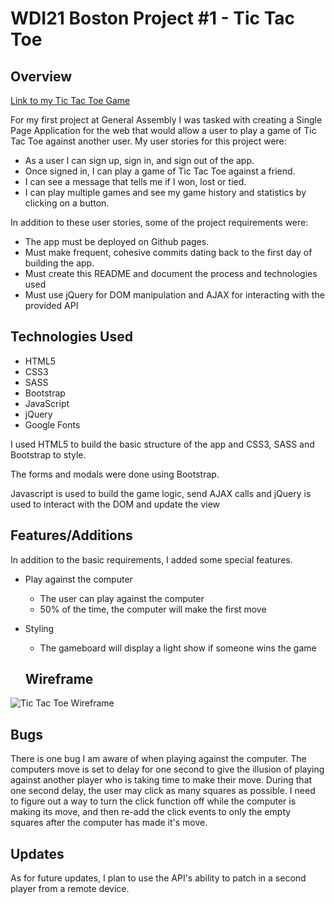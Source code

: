 # WDI21 Boston Project \#1 - Tic Tac Toe

## Overview

[Link to my Tic Tac Toe Game](https://derekbmcintire.github.io/tic-tac-toe-wdi-project/)

For my first project at General Assembly I was tasked with creating a Single
Page Application for the web that would allow a user to play a game of Tic Tac
Toe against another user.  My user stories for this project were:

- As a user I can sign up, sign in, and sign out of the app.
- Once signed in, I can play a game of Tic Tac Toe against a friend.
- I can see a message that tells me if I won, lost or tied.
- I can play multiple games and see my game history and statistics by clicking
 on a button.

In addition to these user stories, some of the project requirements were:

- The app must be deployed on Github pages.
- Must make frequent, cohesive commits dating back to the first day of building the app.
- Must create this README and document the process and technologies used
- Must use jQuery for DOM manipulation and AJAX for interacting with the provided API

## Technologies Used

- HTML5
- CSS3
- SASS
- Bootstrap
- JavaScript
- jQuery
- Google Fonts

I used HTML5 to build the basic structure of the app and CSS3, SASS and Bootstrap to style.

The forms and modals were done using Bootstrap.

Javascript is used to build the game logic, send AJAX calls and jQuery is used to interact with the DOM and update the view

## Features/Additions

In addition to the basic requirements, I added some special features.

- Play against the computer
  - The user can play against the computer
  - 50% of the time, the computer will make the first move
- Styling
  - The gameboard will display a light show if someone wins the game

  ## Wireframe
![Tic Tac Toe Wireframe](https://c1.staticflickr.com/5/4555/38186861432_20845afb1a_z.jpg)

## Bugs

There is one bug I am aware of when playing against the computer.  The computers move is set to delay for one second to give the illusion of playing against another player who is taking time to make their move.  During that one second delay, the user may click as many squares as possible.  I need to figure out a way to turn the click function off while the computer is making its move, and then re-add the click events to only the empty squares after the computer has made it's move.

## Updates
As for future updates, I plan to use the API's ability to patch in a second player from a remote device.
